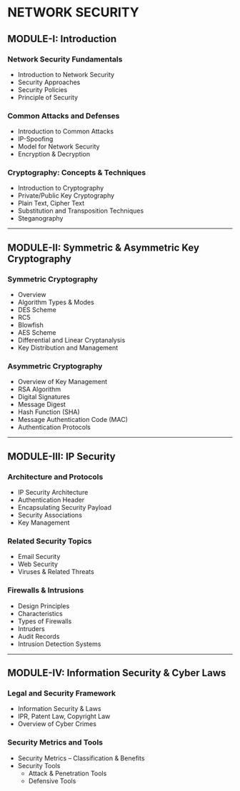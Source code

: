 # NETWORK SECURITY 

## MODULE-I: Introduction

### Network Security Fundamentals
- Introduction to Network Security  
- Security Approaches  
- Security Policies  
- Principle of Security  

### Common Attacks and Defenses
- Introduction to Common Attacks  
- IP-Spoofing  
- Model for Network Security  
- Encryption & Decryption  

### Cryptography: Concepts & Techniques
- Introduction to Cryptography  
- Private/Public Key Cryptography  
- Plain Text, Cipher Text  
- Substitution and Transposition Techniques  
- Steganography  

---

## MODULE-II: Symmetric & Asymmetric Key Cryptography

### Symmetric Cryptography
- Overview  
- Algorithm Types & Modes  
- DES Scheme  
- RC5  
- Blowfish  
- AES Scheme  
- Differential and Linear Cryptanalysis  
- Key Distribution and Management  

### Asymmetric Cryptography
- Overview of Key Management  
- RSA Algorithm  
- Digital Signatures  
- Message Digest  
- Hash Function (SHA)  
- Message Authentication Code (MAC)  
- Authentication Protocols  

---

## MODULE-III: IP Security

### Architecture and Protocols
- IP Security Architecture  
- Authentication Header  
- Encapsulating Security Payload  
- Security Associations  
- Key Management  

### Related Security Topics
- Email Security  
- Web Security  
- Viruses & Related Threats  

### Firewalls & Intrusions
- Design Principles  
- Characteristics  
- Types of Firewalls  
- Intruders  
- Audit Records  
- Intrusion Detection Systems  

---

## MODULE-IV: Information Security & Cyber Laws

### Legal and Security Framework
- Information Security & Laws  
- IPR, Patent Law, Copyright Law  
- Overview of Cyber Crimes  

### Security Metrics and Tools
- Security Metrics – Classification & Benefits  
- Security Tools  
  - Attack & Penetration Tools  
  - Defensive Tools  



